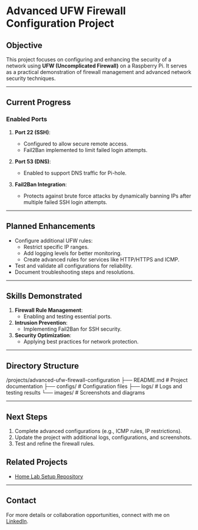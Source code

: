 # Advanced UFW Firewall Configuration Project

## **Objective**
This project focuses on configuring and enhancing the security of a network using **UFW (Uncomplicated Firewall)** on a Raspberry Pi. It serves as a practical demonstration of firewall management and advanced network security techniques.

---

## **Current Progress**
### **Enabled Ports**
1. **Port 22 (SSH)**: 
   - Configured to allow secure remote access.
   - Fail2Ban implemented to limit failed login attempts.

2. **Port 53 (DNS)**:
   - Enabled to support DNS traffic for Pi-hole.

3. **Fail2Ban Integration**:
   - Protects against brute force attacks by dynamically banning IPs after multiple failed SSH login attempts.

---

## **Planned Enhancements**
- Configure additional UFW rules:
  - Restrict specific IP ranges.
  - Add logging levels for better monitoring.
  - Create advanced rules for services like HTTP/HTTPS and ICMP.
- Test and validate all configurations for reliability.
- Document troubleshooting steps and resolutions.

---

## **Skills Demonstrated**
1. **Firewall Rule Management**:
   - Enabling and testing essential ports.
2. **Intrusion Prevention**:
   - Implementing Fail2Ban for SSH security.
3. **Security Optimization**:
   - Applying best practices for network protection.

---

## **Directory Structure**
/projects/advanced-ufw-firewall-configuration
├── README.md         # Project documentation
├── configs/          # Configuration files
├── logs/             # Logs and testing results
└── images/           # Screenshots and diagrams

---

## **Next Steps**
1. Complete advanced configurations (e.g., ICMP rules, IP restrictions).
2. Update the project with additional logs, configurations, and screenshots.
3. Test and refine the firewall rules.

## Related Projects
- [Home Lab Setup Repository](https://github.com/FHL3000/Study-Log-Learning-Path/tree/main/Projects)

---

## **Contact**
For more details or collaboration opportunities, connect with me on [LinkedIn](https://www.linkedin.com/in/kendric-cuthbertson-9626b5210/).
